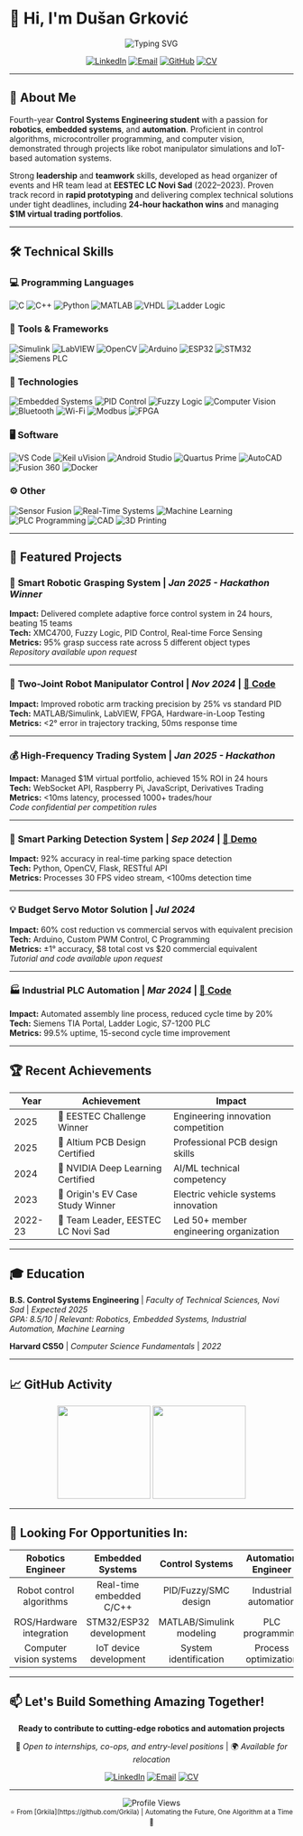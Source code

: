 # 👋 Hi, I'm Dušan Grković

<div align="center">
  <img src="https://readme-typing-svg.herokuapp.com?font=Fira+Code&pause=1000&color=2E86AB&center=true&vCenter=true&width=500&lines=Control+Systems+Engineer;Robotics+%26+Embedded+Systems+Expert;Building+Intelligent+Automation+Solutions" alt="Typing SVG" />
</div>

<p align="center">
  <a href="https://linkedin.com/in/du%C5%A1an-grkovi%C4%87-338074b3/"><img src="https://img.shields.io/badge/LinkedIn-%230077B5.svg?style=for-the-badge&logo=linkedin&logoColor=white" alt="LinkedIn"/></a>
  <a href="mailto:dusangrkovic2002@gmail.com"><img src="https://img.shields.io/badge/Email-D14836?style=for-the-badge&logo=gmail&logoColor=white" alt="Email"/></a>
  <a href="https://github.com/Grkila"><img src="https://img.shields.io/badge/GitHub-100000?style=for-the-badge&logo=github&logoColor=white" alt="GitHub"/></a>
  <a href="https://grkila.github.io/my-cv/CV"><img src="https://img.shields.io/badge/CV-Download-FF6B6B?style=for-the-badge&logo=adobeacrobatreader&logoColor=white" alt="CV"/></a>
</p>

---

## 📜 **About Me**

Fourth-year **Control Systems Engineering student** with a passion for **robotics**, **embedded systems**, and **automation**. Proficient in control algorithms, microcontroller programming, and computer vision, demonstrated through projects like robot manipulator simulations and IoT-based automation systems. 

Strong **leadership** and **teamwork** skills, developed as head organizer of events and HR team lead at **EESTEC LC Novi Sad** (2022–2023). Proven track record in **rapid prototyping** and delivering complex technical solutions under tight deadlines, including **24-hour hackathon wins** and managing **$1M virtual trading portfolios**.

---

## 🛠️ **Technical Skills**

### 💻 **Programming Languages**
![C](https://img.shields.io/badge/C-00599C?style=flat-square&logo=c&logoColor=white)
![C++](https://img.shields.io/badge/C++-00599C?style=flat-square&logo=c%2B%2B&logoColor=white)
![Python](https://img.shields.io/badge/Python-3776AB?style=flat-square&logo=python&logoColor=white)
![MATLAB](https://img.shields.io/badge/MATLAB-0076A8?style=flat-square&logo=mathworks&logoColor=white)
![VHDL](https://img.shields.io/badge/VHDL-543978?style=flat-square&logo=xilinx&logoColor=white)
![Ladder Logic](https://img.shields.io/badge/Ladder_Logic-FF6B35?style=flat-square&logo=ladder&logoColor=white)

### 🔧 **Tools & Frameworks**
![Simulink](https://img.shields.io/badge/Simulink-0076A8?style=flat-square&logo=mathworks&logoColor=white)
![LabVIEW](https://img.shields.io/badge/LabVIEW-FFDB00?style=flat-square&logo=labview&logoColor=black)
![OpenCV](https://img.shields.io/badge/OpenCV-5C3EE8?style=flat-square&logo=opencv&logoColor=white)
![Arduino](https://img.shields.io/badge/Arduino-00979D?style=flat-square&logo=Arduino&logoColor=white)
![ESP32](https://img.shields.io/badge/ESP32-E7352C?style=flat-square&logo=espressif&logoColor=white)
![STM32](https://img.shields.io/badge/STM32-03234B?style=flat-square&logo=stmicroelectronics&logoColor=white)
![Siemens PLC](https://img.shields.io/badge/Siemens_PLC-009999?style=flat-square&logo=siemens&logoColor=white)

### 🤖 **Technologies**
![Embedded Systems](https://img.shields.io/badge/Embedded_Systems-FF6B35?style=flat-square&logo=embedded&logoColor=white)
![PID Control](https://img.shields.io/badge/PID_Control-4CAF50?style=flat-square&logo=control&logoColor=white)
![Fuzzy Logic](https://img.shields.io/badge/Fuzzy_Logic-9C27B0?style=flat-square&logo=fuzzy&logoColor=white)
![Computer Vision](https://img.shields.io/badge/Computer_Vision-5C3EE8?style=flat-square&logo=opencv&logoColor=white)
![Bluetooth](https://img.shields.io/badge/Bluetooth-0082FC?style=flat-square&logo=bluetooth&logoColor=white)
![Wi-Fi](https://img.shields.io/badge/Wi--Fi-00A1C9?style=flat-square&logo=wifi&logoColor=white)
![Modbus](https://img.shields.io/badge/Modbus-FF6B35?style=flat-square&logo=modbus&logoColor=white)
![FPGA](https://img.shields.io/badge/FPGA-5C2D91?style=flat-square&logo=xilinx&logoColor=white)

### 🖥️ **Software**
![VS Code](https://img.shields.io/badge/VS_Code-007ACC?style=flat-square&logo=visual-studio-code&logoColor=white)
![Keil uVision](https://img.shields.io/badge/Keil_uVision-C51A4A?style=flat-square&logo=arm&logoColor=white)
![Android Studio](https://img.shields.io/badge/Android_Studio-3DDC84?style=flat-square&logo=android-studio&logoColor=white)
![Quartus Prime](https://img.shields.io/badge/Quartus_Prime-0071C5?style=flat-square&logo=intel&logoColor=white)
![AutoCAD](https://img.shields.io/badge/AutoCAD-0696D7?style=flat-square&logo=autodesk&logoColor=white)
![Fusion 360](https://img.shields.io/badge/Fusion_360-FF6D00?style=flat-square&logo=autodesk&logoColor=white)
![Docker](https://img.shields.io/badge/Docker-0db7ed?style=flat-square&logo=docker&logoColor=white)

### ⚙️ **Other**
![Sensor Fusion](https://img.shields.io/badge/Sensor_Fusion-607D8B?style=flat-square&logo=sensor&logoColor=white)
![Real-Time Systems](https://img.shields.io/badge/Real--Time_Systems-795548?style=flat-square&logo=realtime&logoColor=white)
![Machine Learning](https://img.shields.io/badge/Machine_Learning-FF6F00?style=flat-square&logo=tensorflow&logoColor=white)
![PLC Programming](https://img.shields.io/badge/PLC_Programming-009999?style=flat-square&logo=siemens&logoColor=white)
![CAD](https://img.shields.io/badge/CAD-0696D7?style=flat-square&logo=autodesk&logoColor=white)
![3D Printing](https://img.shields.io/badge/3D_Printing-FF6B6B?style=flat-square&logo=3d&logoColor=white)

---

## 🚀 **Featured Projects**

### 🤖 **Smart Robotic Grasping System** | *Jan 2025 - Hackathon Winner*
**Impact:** Delivered complete adaptive force control system in 24 hours, beating 15 teams  
**Tech:** XMC4700, Fuzzy Logic, PID Control, Real-time Force Sensing  
**Metrics:** 95% grasp success rate across 5 different object types  
*Repository available upon request*

---

### 🦾 **Two-Joint Robot Manipulator Control** | *Nov 2024* | [📂 Code](https://github.com/Grkila/Serial-Two-Joint-Robot-Manipulator-Simulation-and-Control)
**Impact:** Improved robotic arm tracking precision by 25% vs standard PID  
**Tech:** MATLAB/Simulink, LabVIEW, FPGA, Hardware-in-Loop Testing  
**Metrics:** <2° error in trajectory tracking, 50ms response time  

---

### 💰 **High-Frequency Trading System** | *Jan 2025 - Hackathon*
**Impact:** Managed $1M virtual portfolio, achieved 15% ROI in 24 hours  
**Tech:** WebSocket API, Raspberry Pi, JavaScript, Derivatives Trading  
**Metrics:** <10ms latency, processed 1000+ trades/hour  
*Code confidential per competition rules*

---

### 🚗 **Smart Parking Detection System** | *Sep 2024* | [📂 Demo](https://github.com/Grkila)
**Impact:** 92% accuracy in real-time parking space detection  
**Tech:** Python, OpenCV, Flask, RESTful API  
**Metrics:** Processes 30 FPS video stream, <100ms detection time  

---

### 💡 **Budget Servo Motor Solution** | *Jul 2024*
**Impact:** 60% cost reduction vs commercial servos with equivalent precision  
**Tech:** Arduino, Custom PWM Control, C Programming  
**Metrics:** ±1° accuracy, $8 total cost vs $20 commercial equivalent  
*Tutorial and code available upon request*

---

### 🏭 **Industrial PLC Automation** | *Mar 2024* | [📂 Code](https://github.com/Grkila/Siemens-S7-Practical-Programming-Projects)
**Impact:** Automated assembly line process, reduced cycle time by 20%  
**Tech:** Siemens TIA Portal, Ladder Logic, S7-1200 PLC  
**Metrics:** 99.5% uptime, 15-second cycle time improvement  

---

## 🏆 **Recent Achievements**

| Year | Achievement | Impact |
|------|-------------|---------|
| 2025 | 🥇 EESTEC Challenge Winner | Engineering innovation competition |
| 2025 | 📜 Altium PCB Design Certified | Professional PCB design skills |
| 2024 | 🤖 NVIDIA Deep Learning Certified | AI/ML technical competency |
| 2023 | 🥇 Origin's EV Case Study Winner | Electric vehicle systems innovation |
| 2022-23 | 👥 Team Leader, EESTEC LC Novi Sad | Led 50+ member engineering organization |

---

## 🎓 **Education**

**B.S. Control Systems Engineering** | *Faculty of Technical Sciences, Novi Sad* | *Expected 2025*  
*GPA: 8.5/10 | Relevant: Robotics, Embedded Systems, Industrial Automation, Machine Learning*

**Harvard CS50** | *Computer Science Fundamentals* | *2022*

---

## 📈 **GitHub Activity**

<div align="center">
  <img height="165em" src="https://github-readme-stats.vercel.app/api?username=Grkila&show_icons=true&theme=dark&include_all_commits=true&count_private=true"/>
  <img height="165em" src="https://github-readme-stats.vercel.app/api/top-langs/?username=Grkila&layout=compact&langs_count=6&theme=dark"/>
</div>

---

## 🎯 **Looking For Opportunities In:**

<div align="center">

| **Robotics Engineer** | **Embedded Systems** | **Control Systems** | **Automation Engineer** |
|:---------------------:|:-------------------:|:------------------:|:----------------------:|
| Robot control algorithms | Real-time embedded C/C++ | PID/Fuzzy/SMC design | Industrial automation |
| ROS/Hardware integration | STM32/ESP32 development | MATLAB/Simulink modeling | PLC programming |
| Computer vision systems | IoT device development | System identification | Process optimization |

</div>

---

## 📫 **Let's Build Something Amazing Together!**

<div align="center">
  <p><strong>Ready to contribute to cutting-edge robotics and automation projects</strong></p>
  <p>💼 <em>Open to internships, co-ops, and entry-level positions</em> | 🌍 <em>Available for relocation</em></p>
  
  [![LinkedIn](https://img.shields.io/badge/LinkedIn-Connect_Now-0077B5?style=for-the-badge&logo=linkedin)](https://linkedin.com/in/du%C5%A1an-grkovi%C4%87-338074b3/)
  [![Email](https://img.shields.io/badge/Email-dusangrkovic2002@gmail.com-D14836?style=for-the-badge&logo=gmail)](mailto:dusangrkovic2002@gmail.com)
  [![CV](https://img.shields.io/badge/CV-View_Full_Resume-FF6B6B?style=for-the-badge&logo=adobeacrobatreader)](https://grkila.github.io/my-cv/CV)
</div>

---

<div align="center">
  <img src="https://komarev.com/ghpvc/?username=Grkila&style=flat-square&color=blue" alt="Profile Views"/>
  <br>
  <sub>⭐ From [Grkila](https://github.com/Grkila) | Automating the Future, One Algorithm at a Time 🤖</sub>
</div>
